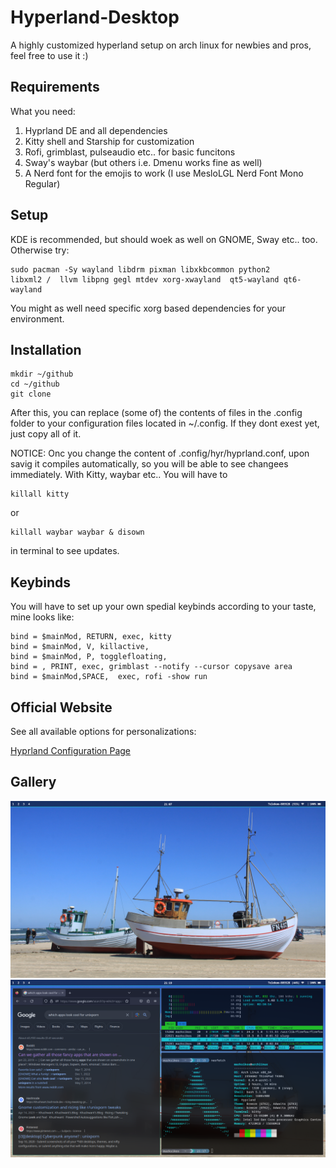 # Hyperland-Desktop 
A highly customized hyperland setup on arch linux for newbies and pros, feel free to use it :)   
<h2>Requirements</h2> 
What you need:  

1. Hyprland DE and all dependencies 
2. Kitty shell and Starship for customization 
3. Rofi, grimblast, pulseaudio etc.. for basic funcitons 
4. Sway's waybar (but others i.e. Dmenu works fine as well)
5. A Nerd font for the emojis to work (I use MesloLGL Nerd Font Mono Regular)

<h2>Setup</h2> 
KDE is recommended, but should woek as well on GNOME, Sway etc.. too. Otherwise  try:  

``` 
sudo pacman -Sy wayland libdrm pixman libxkbcommon python2 
libxml2 /  llvm libpng gegl mtdev xorg-xwayland  qt5-wayland qt6-wayland
```  

You might as well need specific xorg based dependencies for your environment.   

<h2>Installation</h2>  

```
mkdir ~/github 
cd ~/github 
git clone  
``` 
After this, you can replace (some of) the contents of files in the .config folder to your configuration files located in ~/.config. If they dont exest yet, just copy all of it.  

NOTICE: Onc you change the content of .config/hyr/hyprland.conf, upon savig it compiles automatically, so you will be able to see changees immediately. With Kitty, waybar etc.. You will have to  
``` 
killall kitty
``` 
or
```
killall waybar waybar & disown 
``` 
in terminal to see updates.  

<h2>Keybinds</h2> 
You will have to set up your own spedial keybinds according to your taste, mine looks like:  

``` 
bind = $mainMod, RETURN, exec, kitty 
bind = $mainMod, V, killactive, 
bind = $mainMod, P, togglefloating, 
bind = , PRINT, exec, grimblast --notify --cursor copysave area 
bind = $mainMod,SPACE,  exec, rofi -show run 
```  

<h2>Official Website</h2> 
See all available options for personalizations: 

[Hyprland Configuration Page](https://wiki.hyprland.org/Configuring/Configuring-Hyprland) 

<h2>Gallery</h2> 

![Desktop](Pictures/desktop.png) 
![Unixporn](Pictures/unixporn.png) 
